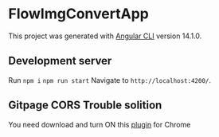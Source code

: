 # FlowImgConvertApp

This project was generated with [Angular CLI](https://github.com/angular/angular-cli) version 14.1.0.

## Development server

Run
`npm i`
`npm run start`
Navigate to `http://localhost:4200/`.

## Gitpage CORS Trouble solition

You need download and turn ON this [plugin](https://chrome.google.com/webstore/detail/allow-cors-access-control/lhobafahddgcelffkeicbaginigeejlf?hl=ru--------------------------------------------------------------------------) for Chrome
